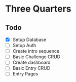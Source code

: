 # Three Quarters

## Todo

- [x] Setup Database
- [ ] Setup Auth
- [ ] Create intro sequence
- [ ] Basic Challenge CRUD
- [ ] Create dashboard
- [ ] Basic Entry CRUD
- [ ] Entry Pages

